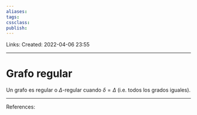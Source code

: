 ```yaml
---
aliases:
tags: 
cssclass: 
publish: 
---
```


Links: 
Created: 2022-04-06 23:55

---
# Grafo regular
Un grafo es regular o $\Delta$-regular cuando $\delta = \Delta$ (i.e. todos los grados iguales).

---
References: 